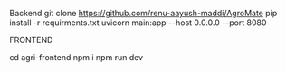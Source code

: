 Backend
git clone https://github.com/renu-aayush-maddi/AgroMate
pip install -r requirments.txt
uvicorn main:app --host 0.0.0.0 --port 8080

FRONTEND

cd agri-frontend
npm i
npm run dev




<!-- # Hackrx 6.0




git clone https://github.com/renu-aayush-maddi/euron-bot.git
cd euron-bot
conda create -n euron-bot python=3.10 -y
conda activate euron-bot
conda deactivate
pip install -r requirments.txt

(hackx6.0) PS C:\Users\renua\OneDrive\Desktop\Hackx-6.0\euron-bot> devtunnel port create my-fastapi-tunnel-2 -p 8080 --protocol http
Tunnel ID             : my-fastapi-tunnel-2.inc1
Port Number           : 8080
Protocol              : http
Access control        : {}
Client connections    : 0
(hackx6.0) PS C:\Users\renua\OneDrive\Desktop\Hackx-6.0\euron-bot> devtunnel access create my-fastapi-tunnel-2 -p 8080 --anonymous
Access control list for port 8080:
 0: +Anonymous [connect]
(hackx6.0) PS C:\Users\renua\OneDrive\Desktop\Hackx-6.0\euron-bot> devtunnel host my-fastapi-tunnel-2
Hosting port: 8080
Connect via browser: https://xww4vmxv.inc1.devtunnels.ms:8080, https://xww4vmxv-8080.inc1.devtunnels.ms
Inspect network activity: https://xww4vmxv-8080-inspect.inc1.devtunnels.ms

Ready to accept connections for tunnel: my-fastapi-tunnel-2.inc1
conda create --name hackx6.0 --clone euron-bot 

https://agromate-rr8j.onrender.com/

















RjzzMGmPkPmSdfUs


mongodb+srv://2200032294:RjzzMGmPkPmSdfUs@cluster0.pmu5a.mongodb.net/?retryWrites=true&w=majority&appName=Cluster0







uvicorn app:app --host 0.0.0.0 --port 8080
uvicorn main:app --host 0.0.0.0 --port 8080

devtunnel host -p 8080 --allow-anonymous


uvicorn app:app --host 0.0.0.0 --port 8000 --log-level error

QWEN 3, GLM 4.5 and MiniMax are crazy models. And QWEN Coder and MiniMax are damn good at tool calling! Try again 
And yes, the new Kimi K2 - these are bonkers models!
sudo service redis-server start
redis-cli
> ping
hu
PONG



conda env create -f environment.yml -n capitalone
conda env create -f environment.yml -n capitalone


﻿fastapi==0.116.1
uvicorn==0.35.0
python-dotenv==1.0.1
pymongo==4.11.3
requests==2.32.3
pydantic==2.11.7
langchain==0.3.27
langchain-core==0.3.72
langchain-pinecone==0.2.11
langchain-openai==0.3.28
langchain-google-genai==2.0.9
pinecone==7.3.0
motor==3.7.1
email_validator==2.2.0
PyJWT==2.10.1
bcrypt==4.3.0 -->